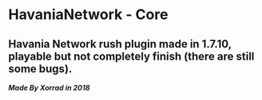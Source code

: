 # HavaniaNetwork - Core
## Havania Network rush plugin made in 1.7.10, playable but not completely finish (there are still some bugs).
***Made By Xorrad in 2018***
